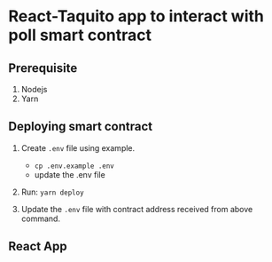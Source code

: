 # React-Taquito app to interact with poll smart contract

## Prerequisite

1. Nodejs
2. Yarn

## Deploying smart contract

1. Create `.env` file using example.

   - `cp .env.example .env`
   - update the .env file

2. Run: `yarn deploy`
3. Update the `.env` file with contract address received from above command.

## React App
